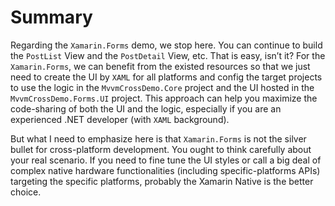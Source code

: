 # Summary

Regarding the `Xamarin.Forms` demo, we stop here. You can continue to build the `PostList` View and the `PostDetail` View, etc. That is easy, isn’t it? For the `Xamarin.Forms`, we can benefit from the existed resources so that we just need to create the UI by `XAML` for all platforms and config the target projects to use the logic in the `MvvmCrossDemo.Core` project and the UI hosted in the `MvvmCrossDemo.Forms.UI` project. This approach can help you maximize the code-sharing of both the UI and the logic, especially if you are an experienced .NET developer \(with `XAML` background\).

But what I need to emphasize here is that `Xamarin.Forms` is not the silver bullet for cross-platform development. You ought to think carefully about your real scenario. If you need to fine tune the UI styles or call a big deal of complex native hardware functionalities \(including specific-platforms APIs\) targeting the specific platforms, probably the Xamarin Native is the better choice.

